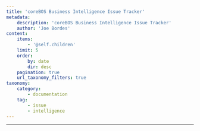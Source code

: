 ```yaml
---
title: 'coreBOS Business Intelligence Issue Tracker'
metadata:
    description: 'coreBOS Business Intelligence Issue Tracker'
    author: 'Joe Bordes'
content:
    items:
        - '@self.children'
    limit: 5
    order:
        by: date
        dir: desc
    pagination: true
    url_taxonomy_filters: true
taxonomy:
    category:
        - documentation
    tag:
        - issue
        - intelligence
---
```

---